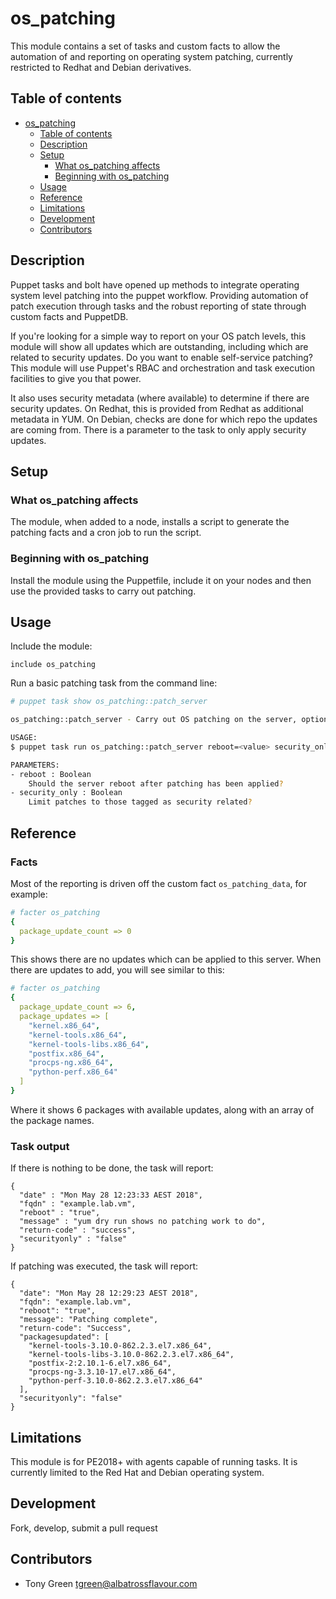 # os_patching

This module contains a set of tasks and custom facts to allow the automation of and reporting on operating system patching, currently restricted to Redhat and Debian derivatives.

## Table of contents

- [os_patching](#ospatching)
  - [Table of contents](#table-of-contents)
  - [Description](#description)
  - [Setup](#setup)
    - [What os_patching affects](#what-ospatching-affects)
    - [Beginning with os_patching](#beginning-with-ospatching)
  - [Usage](#usage)
  - [Reference](#reference)
  - [Limitations](#limitations)
  - [Development](#development)
  - [Contributors](#contributors)

## Description

Puppet tasks and bolt have opened up methods to integrate operating system level patching into the puppet workflow.  Providing automation of patch execution through tasks and the robust reporting of state through custom facts and PuppetDB.

If you're looking for a simple way to report on your OS patch levels, this module will show all updates which are outstanding, including which are related to security updates.  Do you want to enable self-service patching?  This module will use Puppet's RBAC and orchestration and task execution facilities to give you that power.

It also uses security metadata (where available) to determine if there are security updates.  On Redhat, this is provided from Redhat as additional metadata in YUM.  On Debian, checks are done for which repo the updates are coming from.  There is a parameter to the task to only apply security updates.

## Setup

### What os_patching affects

The module, when added to a node, installs a script to generate the patching facts and a cron job to run the script.

### Beginning with os_patching

Install the module using the Puppetfile, include it on your nodes and then use the provided tasks to carry out patching.

## Usage

Include the module:
```puppet
include os_patching
```

Run a basic patching task from the command line:
```bash
# puppet task show os_patching::patch_server

os_patching::patch_server - Carry out OS patching on the server, optionally including a reboot

USAGE:
$ puppet task run os_patching::patch_server reboot=<value> security_only=<value> <[--nodes, -n <node-names>] | [--query, -q <'query'>]>

PARAMETERS:
- reboot : Boolean
    Should the server reboot after patching has been applied?
- security_only : Boolean
    Limit patches to those tagged as security related?
```

## Reference

### Facts

Most of the reporting is driven off the custom fact `os_patching_data`, for example:

```yaml
# facter os_patching
{
  package_update_count => 0
}
```

This shows there are no updates which can be applied to this server.  When there are updates to add, you will see similar to this:

```yaml
# facter os_patching
{
  package_update_count => 6,
  package_updates => [
    "kernel.x86_64",
    "kernel-tools.x86_64",
    "kernel-tools-libs.x86_64",
    "postfix.x86_64",
    "procps-ng.x86_64",
    "python-perf.x86_64"
  ]
}
```

Where it shows 6 packages with available updates, along with an array of the package names.

### Task output

If there is nothing to be done, the task will report:

```puppet
{
  "date" : "Mon May 28 12:23:33 AEST 2018",
  "fqdn" : "example.lab.vm",
  "reboot" : "true",
  "message" : "yum dry run shows no patching work to do",
  "return-code" : "success",
  "securityonly" : "false"
}
```

If patching was executed, the task will report:

```puppet
{
  "date": "Mon May 28 12:29:23 AEST 2018",
  "fqdn": "example.lab.vm",
  "reboot": "true",
  "message": "Patching complete",
  "return-code": "Success",
  "packagesupdated": [
    "kernel-tools-3.10.0-862.2.3.el7.x86_64",
    "kernel-tools-libs-3.10.0-862.2.3.el7.x86_64",
    "postfix-2:2.10.1-6.el7.x86_64",
    "procps-ng-3.3.10-17.el7.x86_64",
    "python-perf-3.10.0-862.2.3.el7.x86_64"
  ],
  "securityonly": "false"
}
```


## Limitations

This module is for PE2018+ with agents capable of running tasks.  It is currently limited to the Red Hat and Debian operating system.

## Development

Fork, develop, submit a pull request

## Contributors

- Tony Green <tgreen@albatrossflavour.com>
